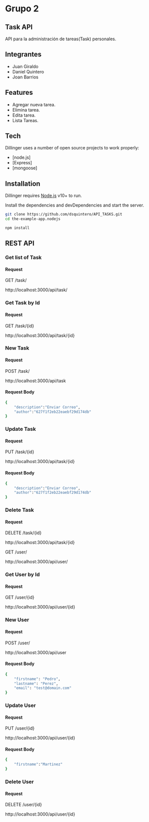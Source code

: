 # Grupo 2
## Task API

API para la administración de tareas(Task) personales.

## Integrantes
- Juan Giraldo
- Daniel Quintero
- Joan Barrios

## Features

- Agregar nueva tarea.
- Elimina tarea.
- Edita tarea.
- Lista Tareas.


## Tech

Dillinger uses a number of open source projects to work properly:

- [node.js]
- [Express]
- [mongoose]

## Installation

Dillinger requires [Node.js](https://nodejs.org/) v10+ to run.

Install the dependencies and devDependencies and start the server.

```sh
git clone https://github.com/dsquintero/API_TASKS.git
cd the-example-app.nodejs
```

```sh
npm install
```

## REST API
### Get list of Task
#### Request

GET /task/

http://localhost:3000/api/task/

### Get Task by Id
#### Request

GET /task/{id}

http://localhost:3000/api/task/{id}

### New Task
#### Request

POST /task/

http://localhost:3000/api/task

#### Request Body
```sh
{
    "description":"Enviar Correo",
    "author":"627f1f2eb22eaebf29d174db"
}
```

### Update Task
#### Request

PUT /task/{id}

http://localhost:3000/api/task/{id}

#### Request Body
```sh
{
    "description":"Enviar Correo",
    "author":"627f1f2eb22eaebf29d174db"
}
```

### Delete Task
#### Request

DELETE /task/{id}

http://localhost:3000/api/task/{id}


GET /user/

http://localhost:3000/api/user/

### Get User by Id
#### Request

GET /user/{id}

http://localhost:3000/api/user/{id}

### New User
#### Request

POST /user/

http://localhost:3000/api/user

#### Request Body
```sh
{
    "firstname": "Pedro",
	"lastname": "Perez",
	"email": "test@domain.com"
}
```

### Update User
#### Request

PUT /user/{id}

http://localhost:3000/api/user/{id}

#### Request Body
```sh
{
    "firstname":"Martinez"
}
```

### Delete User
#### Request

DELETE /user/{id}

http://localhost:3000/api/user/{id}